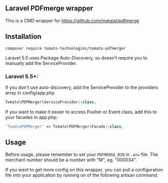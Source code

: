 ## Laravel PDFmerge wrapper

This is a CMD wrapper for https://github.com/metaist/pdfmerge

## Installation

```shell
composer require tomato-technologies/tomato-pdfmerger
```

Laravel 5.5 uses Package Auto-Discovery, so doesn't require you to manually add the ServiceProvider.

### Laravel 5.5+:

If you don't use auto-discovery, add the ServiceProvider to the providers array in config/app.php

```php
Tomato\PDFMerger\ServiceProvider::class,
```

If you want to make it easier to access Pusher or Event class, add this to your facades in app.php:

```php
'TomatoPDFMerger' => Tomato\PDFMerger\Facade::class,
```

## Usage

Before usage, please remember to set your `PDFMERGE_BIN` in `.env` file. The merchant number should be a number with "M", eg. "000034".


If you want to get more config on this wrapper, you can pull a configuration file into your application by running on of the following artisan command:
